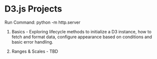 # D3.js Projects

Run Command: python -m http.server

1. Basics - Exploring lifecycle methods to initialize a D3 instance, how to fetch and format data, configure appearance based on conditions and basic error handling.

2. Ranges & Scales - TBD
